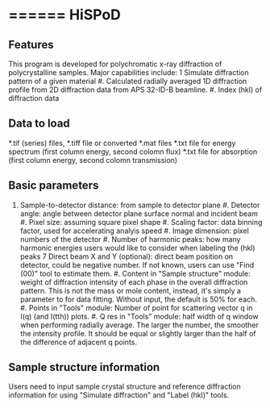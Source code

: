======
HiSPoD
======

Features
--------
This program is developed for polychromatic x-ray diffraction of polycrystalline samples. Major capabilities include:1 Simulate diffraction pattern of a given material#. Calculated radially averaged 1D diffraction profile from 2D diffraction data from APS 32-ID-B beamline.#. Index (hkl) of diffraction dataData to load
------------*.tif (series) files, *.tiff file or converted *.mat files*.txt file for energy spectrum (first column energy, second colomn flux)*.txt file for absorption (first column energy, second colomn transmission)Basic parameters
----------------1. Sample-to-detector distance: from sample to detector plane#. Detector angle: angle between detector plane surface normal and incident beam#. Pixel size: assuming square pixel shape#. Scaling factor: data binning factor, used for accelerating analyis speed#. Image dimension: pixel numbers of the detector#. Number of  harmonic peaks: how many harmonic energies users would like to consider when labeling the (hkl) peaks7 Direct beam X and Y (optional): direct beam position on detector, could be negative number. If not known, users can use "Find (00)" tool to estimate them.#. Content in "Sample structure" module: weight of diffraction intensity of each phase in the overall diffraction pattern. This is not the mass or mole content, instead, it's simply a parameter to for data fitting. Without input, the default is 50% for each.#. Points in "Tools" module: Number of point for scattering vector q in I(q) (and I(tth)) plots.#. Q res in "Tools" module: half width of q window when performing radially average. The larger the number, the smoother the intensity profile. It should be equal or slightly larger than the half of the difference of adjacent q points.Sample structure information
----------------------------Users need to input sample crystal structure and reference diffraction information for using "Simulate diffraction" and "Label (hkl)" tools. 
